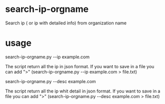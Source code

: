 # search-ip-orgname
Search ip ( or ip with detailed info) from organization name

# usage

search-ip-orgname.py --ip example.com

The script return all the ip in json format. If you want to save in a file you can add ">"
(search-ip-orgname.py --ip example.com > file.txt)

search-ip-orgname.py --desc example.com

The script return all the ip whit detail in json format. If you want to save in a file you can add ">"
(search-ip-orgname.py --desc example.com > file.txt)

